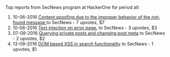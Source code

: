 Top reports from SecNews program at HackerOne for period all:

1. 10-06-2016 [Content spoofing due to the improper behavior of the not-found message ](https://hackerone.com/reports/144084) to SecNews - 7 upvotes, $7
2. 10-06-2016 [Text injection on error page.](https://hackerone.com/reports/144104) to SecNews - 3 upvotes, $3
3. 07-08-2016 [Querying private posts and changing post meta](https://hackerone.com/reports/157412) to SecNews - 2 upvotes, $2
4. 13-09-2016 [DOM based XSS in search functionality](https://hackerone.com/reports/168165) to SecNews - 1 upvotes, $1
